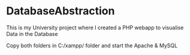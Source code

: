 # DatabaseAbstraction
This is my University project where I created a PHP webapp to visualise Data in the Database 


Copy both folders in C:/xampp/ folder and start the Apache & MySQL
